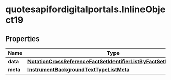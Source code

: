 # quotesapifordigitalportals.InlineObject19

## Properties

Name | Type | Description | Notes
------------ | ------------- | ------------- | -------------
**data** | [**NotationCrossReferenceFactSetIdentifierListByFactSetIdentifierData**](NotationCrossReferenceFactSetIdentifierListByFactSetIdentifierData.md) |  | 
**meta** | [**InstrumentBackgroundTextTypeListMeta**](InstrumentBackgroundTextTypeListMeta.md) |  | [optional] 


